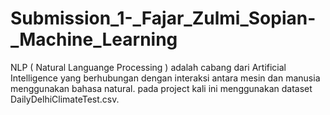 # Submission_1-_Fajar_Zulmi_Sopian-_Machine_Learning
NLP ( Natural Languange Processing ) adalah cabang dari Artificial Intelligence yang berhubungan dengan interaksi antara mesin dan manusia menggunakan bahasa natural. pada project kali ini menggunakan dataset DailyDelhiClimateTest.csv.
